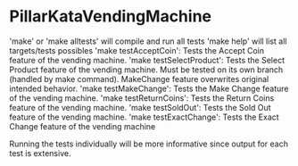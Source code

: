 # PillarKataVendingMachine

'make' or 'make alltests' will compile and run all tests
'make help' will list all targets/tests possibles
'make testAcceptCoin': Tests the Accept Coin feature of the vending machine.
'make testSelectProduct': Tests the Select Product feature of the vending machine. Must be tested on its own branch (handled by make command). MakeChange feature overwrites original intended behavior.
'make testMakeChange': Tests the Make Change feature of the vending machine.
'make testReturnCoins': Tests the Return Coins feature of the vending machine.
'make testSoldOut': Tests the Sold Out feature of the vending machine.
'make testExactChange': Tests the Exact Change feature of the vending machine

Running the tests individually will be more informative since output for each test is extensive.
